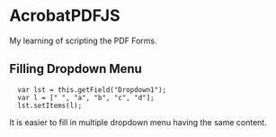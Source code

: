 # AcrobatPDFJS

My learning of scripting the PDF Forms.

## Filling Dropdown Menu

```JS
  var lst = this.getField("Dropdown1");
  var l = [" ", "a", "b", "c", "d"];
  lst.setItems(l);
```

It is easier to fill in multiple dropdown menu having the same content.  


